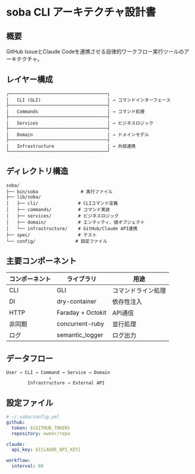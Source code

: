 # soba CLI アーキテクチャ設計書

## 概要

GitHub IssueとClaude Codeを連携させる自律的ワークフロー実行ツールのアーキテクチャ。

## レイヤー構成

```
┌─────────────────────────────────────┐
│   CLI (GLI)                         │ → コマンドインターフェース
├─────────────────────────────────────┤
│   Commands                          │ → コマンド処理
├─────────────────────────────────────┤
│   Services                          │ → ビジネスロジック
├─────────────────────────────────────┤
│   Domain                            │ → ドメインモデル
├─────────────────────────────────────┤
│   Infrastructure                    │ → 外部連携
└─────────────────────────────────────┘
```

## ディレクトリ構造

```
soba/
├── bin/soba                # 実行ファイル
├── lib/soba/
│   ├── cli/               # CLIコマンド定義
│   ├── commands/          # コマンド実装
│   ├── services/          # ビジネスロジック
│   ├── domain/            # エンティティ、値オブジェクト
│   └── infrastructure/    # GitHub/Claude API連携
├── spec/                  # テスト
└── config/               # 設定ファイル
```

## 主要コンポーネント

| コンポーネント | ライブラリ | 用途 |
|-------------|----------|------|
| CLI | GLI | コマンドライン処理 |
| DI | dry-container | 依存性注入 |
| HTTP | Faraday + Octokit | API通信 |
| 非同期 | concurrent-ruby | 並行処理 |
| ログ | semantic_logger | ログ出力 |

## データフロー

```
User → CLI → Command → Service → Domain
                ↓
        Infrastructure → External API
```

## 設定ファイル

```yaml
# ~/.soba/config.yml
github:
  token: ${GITHUB_TOKEN}
  repository: owner/repo

claude:
  api_key: ${CLAUDE_API_KEY}

workflow:
  interval: 60
```